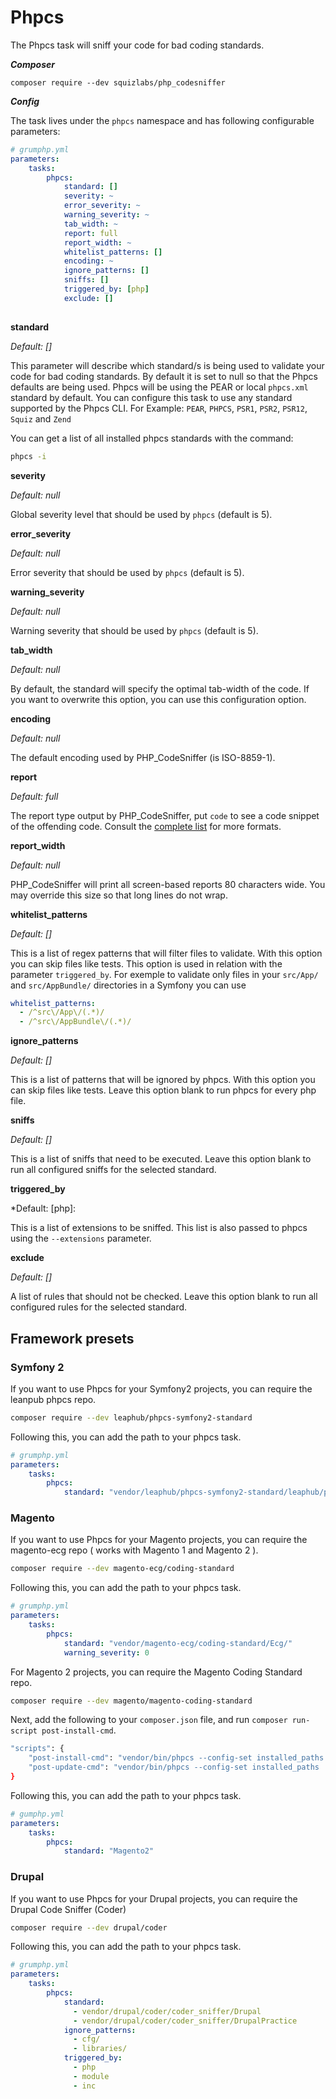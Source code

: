 # Phpcs

The Phpcs task will sniff your code for bad coding standards.

***Composer***

```
composer require --dev squizlabs/php_codesniffer
```

***Config***

The task lives under the `phpcs` namespace and has following configurable parameters:

```yaml
# grumphp.yml
parameters:
    tasks:
        phpcs:
            standard: []
            severity: ~
            error_severity: ~
            warning_severity: ~
            tab_width: ~
            report: full
            report_width: ~
            whitelist_patterns: []
            encoding: ~
            ignore_patterns: []
            sniffs: []
            triggered_by: [php]
            exclude: []
            
```

**standard**

*Default: []*

This parameter will describe which standard/s is being used to validate your code for bad coding standards.
By default it is set to null so that the Phpcs defaults are being used.
Phpcs will be using the PEAR or local `phpcs.xml` standard by default.
You can configure this task to use any standard supported by the Phpcs CLI.
For Example: `PEAR`, `PHPCS`, `PSR1`, `PSR2`, `PSR12`, `Squiz` and `Zend`

You can get a list of all installed phpcs standards with the command:

```sh
phpcs -i
```

**severity**

*Default: null*

Global severity level that should be used by `phpcs` (default is 5).

**error_severity**

*Default: null*

Error severity that should be used by `phpcs` (default is 5).

**warning_severity**

*Default: null*

Warning severity that should be used by `phpcs` (default is 5).

**tab_width**

*Default: null*

By default, the standard will specify the optimal tab-width of the code. If you want to overwrite this option, you can use this configuration option.

**encoding**

*Default: null*

The default encoding used by PHP_CodeSniffer (is ISO-8859-1).

**report**

*Default: full*

The report type output by PHP_CodeSniffer, put `code` to see a code snippet of the offending code.
Consult the [complete list](https://github.com/squizlabs/PHP_CodeSniffer/wiki/Configuration-Options#setting-the-default-report-format) for more formats.

**report_width**

*Default: null*

PHP_CodeSniffer will print all screen-based reports 80 characters wide. You may override this size so that long lines do not wrap.

**whitelist_patterns**

*Default: []*

This is a list of regex patterns that will filter files to validate. With this option you can skip files like tests. This option is used in relation with the parameter `triggered_by`.
For exemple to validate only files in your `src/App/` and `src/AppBundle/` directories in a Symfony you can use 
```yml
whitelist_patterns:
  - /^src\/App\/(.*)/
  - /^src\/AppBundle\/(.*)/
```


**ignore_patterns**

*Default: []*

This is a list of patterns that will be ignored by phpcs. With this option you can skip files like tests. Leave this option blank to run phpcs for every php file.


**sniffs**

*Default: []*

This is a list of sniffs that need to be executed. Leave this option blank to run all configured sniffs for the selected standard.

**triggered_by**

*Default: [php]:

This is a list of extensions to be sniffed. This list is also passed to phpcs using the `--extensions` parameter.

**exclude**

*Default: []*

A list of rules that should not be checked. Leave this option blank to run all configured rules for the selected standard.

## Framework presets

### Symfony 2

If you want to use Phpcs for your Symfony2 projects, you can require the leanpub phpcs repo.

```sh
composer require --dev leaphub/phpcs-symfony2-standard
```

Following this, you can add the path to your phpcs task.

```yml
# grumphp.yml
parameters:
    tasks:
        phpcs:
            standard: "vendor/leaphub/phpcs-symfony2-standard/leaphub/phpcs/Symfony2/"
```

### Magento 

If you want to use Phpcs for your Magento projects, you can require the magento-ecg repo ( works with Magento 1 and Magento 2 ).

```sh
composer require --dev magento-ecg/coding-standard
```

Following this, you can add the path to your phpcs task.

```yaml
# grumphp.yml
parameters:
    tasks:
        phpcs:
            standard: "vendor/magento-ecg/coding-standard/Ecg/"
            warning_severity: 0
```

For Magento 2 projects, you can require the Magento Coding Standard repo.
```sh
composer require --dev magento/magento-coding-standard
```

Next, add the following to your `composer.json` file, and run `composer run-script post-install-cmd`.
```sh
"scripts": {
    "post-install-cmd": "vendor/bin/phpcs --config-set installed_paths ../../magento/magento-coding-standard/",
    "post-update-cmd": "vendor/bin/phpcs --config-set installed_paths ../../magento/magento-coding-standard/"
}
```

Following this, you can add the path to your phpcs task.
```yaml
# gumphp.yml
parameters:
    tasks:
        phpcs:
            standard: "Magento2"
```

### Drupal

If you want to use Phpcs for your Drupal projects, you can require the Drupal Code Sniffer (Coder)

```sh
composer require --dev drupal/coder
```

Following this, you can add the path to your phpcs task.

```yaml
# grumphp.yml
parameters:
    tasks:
        phpcs:
            standard: 
              - vendor/drupal/coder/coder_sniffer/Drupal
              - vendor/drupal/coder/coder_sniffer/DrupalPractice
            ignore_patterns:
              - cfg/
              - libraries/
            triggered_by:
              - php
              - module
              - inc
```
